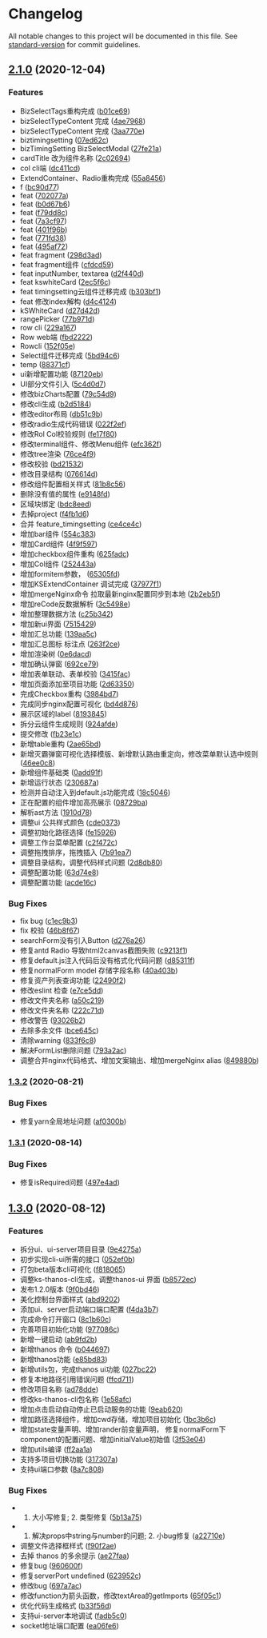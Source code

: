 # Changelog

All notable changes to this project will be documented in this file. See [standard-version](https://github.com/conventional-changelog/standard-version) for commit guidelines.

## [2.1.0](https://github.com/KSFE-Team/ks-thanos-cli/compare/v1.3.2...v2.1.0) (2020-12-04)


### Features

* BizSelectTags重构完成 ([b01ce69](https://github.com/KSFE-Team/ks-thanos-cli/commit/b01ce698e51dcf02a0b3432f706880cfc4da6f65))
* bizSelectTypeContent 完成 ([4ae7968](https://github.com/KSFE-Team/ks-thanos-cli/commit/4ae79682b9f59bfddc43037d70b349084dea596f))
* bizSelectTypeContent 完成 ([3aa770e](https://github.com/KSFE-Team/ks-thanos-cli/commit/3aa770e8445bc5d0245f0dd0e2aebd8a05d42731))
* biztimingsetting ([07ed62c](https://github.com/KSFE-Team/ks-thanos-cli/commit/07ed62c2a486a6238381b97b267b7617120d2824))
* bizTimingSetting BizSelectModal ([27fe21a](https://github.com/KSFE-Team/ks-thanos-cli/commit/27fe21ae01aea9855966b11ad18e15c71ac3c668))
* cardTitle 改为组件名称 ([2c02694](https://github.com/KSFE-Team/ks-thanos-cli/commit/2c02694c92a007d45732b2db88c615b2befb9906))
* col cli端 ([dc411cd](https://github.com/KSFE-Team/ks-thanos-cli/commit/dc411cd66ead552b5a2ade99a2852e8ff04b9082))
* ExtendContainer、Radio重构完成 ([55a8456](https://github.com/KSFE-Team/ks-thanos-cli/commit/55a8456c1fe02c7e027b96d523c5df4fce28ea72))
* f ([bc90d77](https://github.com/KSFE-Team/ks-thanos-cli/commit/bc90d77297dc9bac54f309772f716975be5a606d))
* feat ([702077a](https://github.com/KSFE-Team/ks-thanos-cli/commit/702077ac66ff97986297ada58d1496b342062e6c))
* feat ([b0d67b6](https://github.com/KSFE-Team/ks-thanos-cli/commit/b0d67b60c10ce1b687e86a17f8b28a72ac24be84))
* feat ([f79dd8c](https://github.com/KSFE-Team/ks-thanos-cli/commit/f79dd8cfa8ab8a0cb91f763b5cdb47b144c5ebc7))
* feat ([7a3cf97](https://github.com/KSFE-Team/ks-thanos-cli/commit/7a3cf973974c34a89ccfcbf7d19ba2a33be1f1c9))
* feat ([401f96b](https://github.com/KSFE-Team/ks-thanos-cli/commit/401f96b47cd67360cab5932b409c2c3db56941f8))
* feat ([771fd38](https://github.com/KSFE-Team/ks-thanos-cli/commit/771fd385d9e2736042fc6225a8b8b078330cc0f6))
* feat ([495af72](https://github.com/KSFE-Team/ks-thanos-cli/commit/495af72886c4f2488978cf5f590c0f314f0b285c))
* feat fragment ([298d3ad](https://github.com/KSFE-Team/ks-thanos-cli/commit/298d3add5c8b033fcdf25296b4600789f6a61ae1))
* feat fragment组件 ([cfdcd59](https://github.com/KSFE-Team/ks-thanos-cli/commit/cfdcd593e4094388c45d748ecce052436f43ef64))
* feat inputNumber, textarea ([d2f440d](https://github.com/KSFE-Team/ks-thanos-cli/commit/d2f440dc87d686303b76698d1c6c7d9d71a62e8b))
* feat kswhiteCard ([2ec5f6c](https://github.com/KSFE-Team/ks-thanos-cli/commit/2ec5f6cdf3d76dab6e0e4a581917b8a246b0b867))
* feat timingsetting云组件迁移完成 ([b303bf1](https://github.com/KSFE-Team/ks-thanos-cli/commit/b303bf14b82dad65c754194be8d3ed8e6371920a))
* feat 修改index解构 ([d4c4124](https://github.com/KSFE-Team/ks-thanos-cli/commit/d4c4124713b3498ada6d88cbca06db79fdaab59a))
* kSWhiteCard ([d27d42d](https://github.com/KSFE-Team/ks-thanos-cli/commit/d27d42d432efcfb978528ca4aa39f351fe7584a8))
* rangePicker ([77b971d](https://github.com/KSFE-Team/ks-thanos-cli/commit/77b971db599328efbcf84248b733df01776df20e))
* row cli ([229a167](https://github.com/KSFE-Team/ks-thanos-cli/commit/229a167d9fd19bf6c75e97c40cdb20b5918fa042))
* Row web端 ([fbd2222](https://github.com/KSFE-Team/ks-thanos-cli/commit/fbd2222fa1fd3977ea38a5a0ba0b0df930f530bd))
* Rowcli ([152f05e](https://github.com/KSFE-Team/ks-thanos-cli/commit/152f05ecd36a42b079da5f1ad9aec88b1c42f433))
* Select组件迁移完成 ([5bd94c6](https://github.com/KSFE-Team/ks-thanos-cli/commit/5bd94c611682875a9b8edefdbcd3ab6f630e6563))
* temp ([88371cf](https://github.com/KSFE-Team/ks-thanos-cli/commit/88371cfea967aad5928a7df1b5b7e3e0f010a9c8))
* ui新增配置功能 ([87120eb](https://github.com/KSFE-Team/ks-thanos-cli/commit/87120eb5e322b9b91bebbf9494c580564180590b))
* UI部分文件引入 ([5c4d0d7](https://github.com/KSFE-Team/ks-thanos-cli/commit/5c4d0d7005c65d8c9a5f052ab99a9f8311191644))
* 修改bizCharts配置 ([79c54d9](https://github.com/KSFE-Team/ks-thanos-cli/commit/79c54d982b989f1be89e08a219c796dd688017bb))
* 修改cli生成 ([b2d5184](https://github.com/KSFE-Team/ks-thanos-cli/commit/b2d51845ec64c0308d7e0054f83ce50f57ca0aab))
* 修改editor布局 ([db51c9b](https://github.com/KSFE-Team/ks-thanos-cli/commit/db51c9b8448646759d5292fd33d16c1ca2b886e8))
* 修改radio生成代码错误 ([022f2ef](https://github.com/KSFE-Team/ks-thanos-cli/commit/022f2efe915181638aeb6545517154fae48cf0da))
* 修改Rol Col校验规则 ([fe17f80](https://github.com/KSFE-Team/ks-thanos-cli/commit/fe17f809e44400392969cb2210a67074079956a2))
* 修改terminal组件、修改Menu组件 ([efc362f](https://github.com/KSFE-Team/ks-thanos-cli/commit/efc362f6d017b6ef1fe93e9bd329b8eedf2a20f9))
* 修改tree渲染 ([76ce4f9](https://github.com/KSFE-Team/ks-thanos-cli/commit/76ce4f9ed037451b7fe568e1e7c192eeeb2abd13))
* 修改校验 ([bd21532](https://github.com/KSFE-Team/ks-thanos-cli/commit/bd2153238ff9ff65fce38a54443b5e3b4adac538))
* 修改目录结构 ([076614d](https://github.com/KSFE-Team/ks-thanos-cli/commit/076614d60d3b134ba2f76ebb54f2177e7bda13a1))
* 修改组件配置相关样式 ([81b8c56](https://github.com/KSFE-Team/ks-thanos-cli/commit/81b8c5635b00fe673ba03a99c6d4ea3d99658b93))
* 删除没有值的属性 ([e9148fd](https://github.com/KSFE-Team/ks-thanos-cli/commit/e9148fd572a3ae490697f92780d9cb56d5d8551c))
* 区域块绑定 ([bdc8eed](https://github.com/KSFE-Team/ks-thanos-cli/commit/bdc8eedad1e423339e343c18da02055c0eb65537))
* 去掉project ([f4fb1d6](https://github.com/KSFE-Team/ks-thanos-cli/commit/f4fb1d6ddf00dc8cade8a6016112514548c1028a))
* 合并 feature_timingsetting ([ce4ce4c](https://github.com/KSFE-Team/ks-thanos-cli/commit/ce4ce4c15869d75a0a27f19fb7ad4f00d36d8b73))
* 增加bar组件 ([554c383](https://github.com/KSFE-Team/ks-thanos-cli/commit/554c3836f9b2db3755252734b5d1f267fd94fcaa))
* 增加Card组件 ([4f9f597](https://github.com/KSFE-Team/ks-thanos-cli/commit/4f9f597741dfd5ea80003c5d9ca25738ad228888))
* 增加checkbox组件重构 ([625fadc](https://github.com/KSFE-Team/ks-thanos-cli/commit/625fadc60fbcf80637a3945c2ee01f1f413e916d))
* 增加Col组件 ([252443a](https://github.com/KSFE-Team/ks-thanos-cli/commit/252443a8cd8f1bea268c75c683ff8a8a353938af))
* 增加formitem参数， ([65305fd](https://github.com/KSFE-Team/ks-thanos-cli/commit/65305fdc68dd74468331badc8a1d112a83605b29))
* 增加KSExtendContainer 调试完成 ([37977f1](https://github.com/KSFE-Team/ks-thanos-cli/commit/37977f1a2259ce80befce3b89d50daaf3bf3fe65))
* 增加mergeNginx命令 拉取最新nginx配置同步到本地 ([2b2eb5f](https://github.com/KSFE-Team/ks-thanos-cli/commit/2b2eb5fb7119a04440d55f4d22bc2e9364f87a68))
* 增加reCode反数据解析 ([3c5498e](https://github.com/KSFE-Team/ks-thanos-cli/commit/3c5498e1831aa128f963adb8df6205075d6a0613))
* 增加整理数据方法 ([c25b342](https://github.com/KSFE-Team/ks-thanos-cli/commit/c25b34290629453ab0e3664bd0d1bda2e2f52d2f))
* 增加新ui界面 ([7515429](https://github.com/KSFE-Team/ks-thanos-cli/commit/7515429ec8ec51322027e17a0934f4db83508c3f))
* 增加汇总功能 ([139aa5c](https://github.com/KSFE-Team/ks-thanos-cli/commit/139aa5cfcb0a6e3b1fa00ff77b7bbdd32a3170ca))
* 增加汇总图标 标注点 ([263f2ce](https://github.com/KSFE-Team/ks-thanos-cli/commit/263f2ce140680344bb6a451f0828d610ea5d5dca))
* 增加渲染树 ([0e6dacd](https://github.com/KSFE-Team/ks-thanos-cli/commit/0e6dacd06c9ae8ae87f11b7001b3b1ae110e67f9))
* 增加确认弹窗 ([692ce79](https://github.com/KSFE-Team/ks-thanos-cli/commit/692ce798f971fdeb2a02771f3857bdec298c1578))
* 增加表单联动、表单校验 ([3415fac](https://github.com/KSFE-Team/ks-thanos-cli/commit/3415fac2c60e370d9a88741fadaf68770bd67c54))
* 增加页面添加至项目功能 ([2d63350](https://github.com/KSFE-Team/ks-thanos-cli/commit/2d63350382aac3847616ba2b3eeeaccad3c26d62))
* 完成Checkbox重构 ([3984bd7](https://github.com/KSFE-Team/ks-thanos-cli/commit/3984bd7bfb169b5d869f72460d477e4a16ba680e))
* 完成同步nginx配置可视化 ([bd4d876](https://github.com/KSFE-Team/ks-thanos-cli/commit/bd4d8761c8502a557c5a0229a97bc10ebb28c235))
* 展示区域的label ([8193845](https://github.com/KSFE-Team/ks-thanos-cli/commit/8193845de65fa4a5ba5aa471de4074a31b1825b9))
* 拆分云组件生成规则 ([924afde](https://github.com/KSFE-Team/ks-thanos-cli/commit/924afded00c9fcc08246a64b124a3dab0a930be6))
* 提交修改 ([fb23e1c](https://github.com/KSFE-Team/ks-thanos-cli/commit/fb23e1c74b3877e0d217f3d081143e9b0c31c1f9))
* 新增table重构 ([2ae65bd](https://github.com/KSFE-Team/ks-thanos-cli/commit/2ae65bd56b87f09703bf0a6f99333b70211a4971))
* 新增灭霸弹窗可视化选择模版、新增默认路由重定向，修改菜单默认选中规则 ([46ee0c8](https://github.com/KSFE-Team/ks-thanos-cli/commit/46ee0c8ef82a6b26011a6ca837e9f23e87316d89))
* 新增组件基础类 ([0add91f](https://github.com/KSFE-Team/ks-thanos-cli/commit/0add91f54d34136bf88d3e1e459a40ecce55ccd3))
* 新增运行状态 ([230687a](https://github.com/KSFE-Team/ks-thanos-cli/commit/230687a8055652b881463db0947a038bbade5975))
* 检测并自动注入到default.js功能完成 ([18c5046](https://github.com/KSFE-Team/ks-thanos-cli/commit/18c504626a4efa7b5db83959b517164e844b1824))
* 正在配置的组件增加高亮展示 ([08729ba](https://github.com/KSFE-Team/ks-thanos-cli/commit/08729ba69fe7594457fd95ef54189fdf8aa7341b))
* 解析ast方法 ([1910d78](https://github.com/KSFE-Team/ks-thanos-cli/commit/1910d78738be066a6b76f45e1dadab041fba21b5))
* 调整ui 公共样式颜色 ([cde0373](https://github.com/KSFE-Team/ks-thanos-cli/commit/cde0373175246296e7a8179ee688f6ad997de003))
* 调整初始化路径选择 ([fe15926](https://github.com/KSFE-Team/ks-thanos-cli/commit/fe1592601eeb54375c06465187bf695201da338a))
* 调整工作台菜单配置 ([c2f472c](https://github.com/KSFE-Team/ks-thanos-cli/commit/c2f472cb521238e1f0c5bb4d2d0e20a028a3d461))
* 调整拖拽排序，拖拽插入 ([7b91ea7](https://github.com/KSFE-Team/ks-thanos-cli/commit/7b91ea7c4314ba30143fa216feba760f55204c82))
* 调整目录结构，调整代码样式问题 ([2d8db80](https://github.com/KSFE-Team/ks-thanos-cli/commit/2d8db805e4127e8dc5cbb04e65a42158d775d91a))
* 调整配置功能 ([63d74e8](https://github.com/KSFE-Team/ks-thanos-cli/commit/63d74e8ae9583ce99cafdd3eac0790f08df1cb55))
* 调整配置功能 ([acde16c](https://github.com/KSFE-Team/ks-thanos-cli/commit/acde16c9ce8c37de2c0ed5f89bd1d6c5382ee4c9))


### Bug Fixes

* fix bug ([c1ec9b3](https://github.com/KSFE-Team/ks-thanos-cli/commit/c1ec9b309eda9c6cce7ee19af351fc4d63b9ed84))
* fix 校验 ([46b8f67](https://github.com/KSFE-Team/ks-thanos-cli/commit/46b8f6722a82eb7df71d0156bd50e3c7cacdda9d))
* searchForm没有引入Button ([d276a26](https://github.com/KSFE-Team/ks-thanos-cli/commit/d276a26cf1c86cdc3ce5358a5bf0ea9f6a548d55))
* 修复antd Radio 导致html2canvas截图失败 ([c9213f1](https://github.com/KSFE-Team/ks-thanos-cli/commit/c9213f15cce1d97ff68bf23fb97414d42055b61d))
* 修复default.js注入代码后没有格式化代码问题 ([d85311f](https://github.com/KSFE-Team/ks-thanos-cli/commit/d85311f36b8627628275cf805d4d6dbfe7ce2c10))
* 修复normalForm model 存储字段名称 ([40a403b](https://github.com/KSFE-Team/ks-thanos-cli/commit/40a403b3ec3aef0a2cb7c46616acc8847682271c))
* 修复资产列表查询功能 ([22490f2](https://github.com/KSFE-Team/ks-thanos-cli/commit/22490f2463d578d1674e1ca8af26d2ec79ee3398))
* 修改eslint 检查 ([e7ce5dd](https://github.com/KSFE-Team/ks-thanos-cli/commit/e7ce5dd3677847b9199ff2637d4864d6208d41bf))
* 修改文件夹名称 ([a50c219](https://github.com/KSFE-Team/ks-thanos-cli/commit/a50c21931ef7bd67e30a8194d6a0b3e622b4278c))
* 修改文件夹名称 ([222c71d](https://github.com/KSFE-Team/ks-thanos-cli/commit/222c71df61ffa261892fc70484286f126b6b4eb0))
* 修改警告 ([93026b2](https://github.com/KSFE-Team/ks-thanos-cli/commit/93026b22c52e0c696b46a387f207b8419c134cdc))
* 去除多余文件 ([bce645c](https://github.com/KSFE-Team/ks-thanos-cli/commit/bce645c4a53d9c4bf193354dc5e7d59c0a0d9dcc))
* 清除warning ([833f6c8](https://github.com/KSFE-Team/ks-thanos-cli/commit/833f6c8e2f183ba5034e9eda025e194687d485ca))
* 解决FormList删除问题 ([793a2ac](https://github.com/KSFE-Team/ks-thanos-cli/commit/793a2accaa65ef221471401260bbfaa42562b4b9))
* 调整合并nginx代码格式、增加文案输出、增加mergeNginx alias ([849880b](https://github.com/KSFE-Team/ks-thanos-cli/commit/849880b13f32583f094e2babb13aae4cec69c9b8))

### [1.3.2](https://github.com/KSFE-Team/ks-thanos-cli/compare/v1.3.1...v1.3.2) (2020-08-21)


### Bug Fixes

* 修复yarn全局地址问题 ([af0300b](https://github.com/KSFE-Team/ks-thanos-cli/commit/af0300b322e61141926274138227dad64abd9da6))

### [1.3.1](https://github.com/KSFE-Team/ks-thanos-cli/compare/v1.3.0...v1.3.1) (2020-08-14)


### Bug Fixes

* 修复isRequired问题 ([497e4ad](https://github.com/KSFE-Team/ks-thanos-cli/commit/497e4addb317b53cc38da49bfac4b5c97e339da8))

## [1.3.0](https://github.com/KSFE-Team/ks-thanos-cli/compare/v1.1.0...v1.3.0) (2020-08-12)


### Features

* 拆分ui、ui-server项目目录 ([9e4275a](https://github.com/KSFE-Team/ks-thanos-cli/commit/9e4275ac5545f9825560052d5fea4909afb1f578))
* 初步实现cli-ui所需的接口 ([052ef0b](https://github.com/KSFE-Team/ks-thanos-cli/commit/052ef0bc0d70c8f2817d87b37ca093dbc2cab104))
* 打包beta版本cli可视化 ([f818065](https://github.com/KSFE-Team/ks-thanos-cli/commit/f818065f316ceeda3b83cd7ec65cb2d7687e71fa))
* 调整ks-thanos-cli生成，调整thanos-ui 界面 ([b8572ec](https://github.com/KSFE-Team/ks-thanos-cli/commit/b8572ec952558810fee644c6c210442650b23285))
* 发布1.2.0版本 ([9f0bd46](https://github.com/KSFE-Team/ks-thanos-cli/commit/9f0bd4648b1e64b5f3cb34f87c7a827a01ca2bf5))
* 美化控制台界面样式 ([abd9202](https://github.com/KSFE-Team/ks-thanos-cli/commit/abd92026a0ac6fa05b0a458474200a9f913278c2))
* 添加ui、server启动端口端口配置 ([f4da3b7](https://github.com/KSFE-Team/ks-thanos-cli/commit/f4da3b71a548e817ba4d7cef4d03aa75987f00fe))
* 完成命令打开窗口 ([8c1b60c](https://github.com/KSFE-Team/ks-thanos-cli/commit/8c1b60cea002411485f2774c1f617a96d6f999ef))
* 完善项目初始化功能 ([977086c](https://github.com/KSFE-Team/ks-thanos-cli/commit/977086c1926e831310a0a489391a6deeec4de7b5))
* 新增一键启动 ([ab9fd2b](https://github.com/KSFE-Team/ks-thanos-cli/commit/ab9fd2ba3e66572ff9b865657eded8c38f003fc7))
* 新增thanos 命令 ([b044697](https://github.com/KSFE-Team/ks-thanos-cli/commit/b0446978b259dbc7ebda6e790f80eb434b8a8072))
* 新增thanos功能 ([e85bd83](https://github.com/KSFE-Team/ks-thanos-cli/commit/e85bd8399ebd35705520767b96da0a022e985fc5))
* 新增utils包，完成thanos ui功能 ([027bc22](https://github.com/KSFE-Team/ks-thanos-cli/commit/027bc22e593f70694bb27ab7848551a15703ca85))
* 修复本地路径引用错误问题 ([ffcd711](https://github.com/KSFE-Team/ks-thanos-cli/commit/ffcd7116e9f0a21ca75df488fe8d1a62b4dd6084))
* 修改项目名称 ([ad78dde](https://github.com/KSFE-Team/ks-thanos-cli/commit/ad78dde2f6df88a655d22bdfdddbbe3b955fcae9))
* 修改ks-thanos-cli包名称 ([1e58afc](https://github.com/KSFE-Team/ks-thanos-cli/commit/1e58afc56e1790187f55c6925683f20f40e60691))
* 增加点击启动自动停止已启动服务的功能 ([9eab620](https://github.com/KSFE-Team/ks-thanos-cli/commit/9eab620244b7ef5b1cfbbfe241c4f806ea1656b8))
* 增加路径选择组件，增加cwd存储，增加项目初始化 ([1bc3b6c](https://github.com/KSFE-Team/ks-thanos-cli/commit/1bc3b6c5e2875d45dd4fef8fcf3e737d06f4c711))
* 增加state变量声明、增加rander前变量声明， 修复normalForm下component的配置问题、增加initialValue初始值 ([3f53e04](https://github.com/KSFE-Team/ks-thanos-cli/commit/3f53e04d175c6fbac42615a8e41efe69d39fa6cd))
* 增加utils编译 ([ff2aa1a](https://github.com/KSFE-Team/ks-thanos-cli/commit/ff2aa1afc394781a32542d01cc13c5a197b737e0))
* 支持多项目切换功能 ([317307a](https://github.com/KSFE-Team/ks-thanos-cli/commit/317307a7712e5f6aa865e6b5acdbf9d320514618))
* 支持ui端口参数 ([8a7c808](https://github.com/KSFE-Team/ks-thanos-cli/commit/8a7c808fa706955877d9fd4d0b75d5082f8801c9))


### Bug Fixes

* 1. 大小写修复; 2. 类型修复 ([5b13a75](https://github.com/KSFE-Team/ks-thanos-cli/commit/5b13a757a8a3681765576c8e32a50e39f4066a5a))
* 1. 解决props中string与number的问题; 2. 小bug修复 ([a22710e](https://github.com/KSFE-Team/ks-thanos-cli/commit/a22710e88c47ae2f8d244f05df8dca9354772647))
* 调整文件选择框样式 ([f90f2ae](https://github.com/KSFE-Team/ks-thanos-cli/commit/f90f2ae2bf99ae4878fdeb925c439b18410188e0))
* 去掉 thanos 的多余提示 ([ae27faa](https://github.com/KSFE-Team/ks-thanos-cli/commit/ae27faa6e2245a0bf3253237f3d44d64a746abb3))
* 修复bug ([960600f](https://github.com/KSFE-Team/ks-thanos-cli/commit/960600fb1a5223acf434d555749b3f459f163c81))
* 修复serverPort undefined ([623952c](https://github.com/KSFE-Team/ks-thanos-cli/commit/623952c88049aaf6dbc192ab853465bb1b85e5ee))
* 修改bug ([697a7ac](https://github.com/KSFE-Team/ks-thanos-cli/commit/697a7ac699a01a54d29abd58207305fad865d283))
* 修改function为箭头函数，修改textArea的getImports ([65f05c1](https://github.com/KSFE-Team/ks-thanos-cli/commit/65f05c14d2433f1032769c31cf0d6ad2ead1d90e))
* 优化代码生成格式 ([b33f56d](https://github.com/KSFE-Team/ks-thanos-cli/commit/b33f56d7f9e32a56f72338238599269169a541e8))
* 支持ui-server本地调试 ([fadb5c0](https://github.com/KSFE-Team/ks-thanos-cli/commit/fadb5c0b17734373644795369bbd3dca1a33efba))
* socket地址端口配置 ([ea06fe6](https://github.com/KSFE-Team/ks-thanos-cli/commit/ea06fe6b469c2c27412cf75a35902cc7772eab82))
